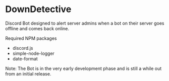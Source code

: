 # DownDetective
Discord Bot designed to alert server admins when a bot on their server goes offline and comes back online. 

Required NPM packages 
- discord.js
- simple-node-logger
- date-format

Note: The Bot is in the very early development phase and is still a while out from an initial release. 
